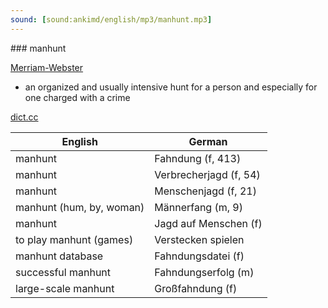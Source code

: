 ```yaml
---
sound: [sound:ankimd/english/mp3/manhunt.mp3]
---
```


\### manhunt

[Merriam-Webster](https://www.merriam-webster.com/dictionary/manhunt)

- an organized and usually intensive hunt for a person and especially for one charged with a crime

[dict.cc](https://www.dict.cc/manhunt)

| English        | German       |
| -------------- | ------------ |
| manhunt | Fahndung (f, 413) |
| manhunt | Verbrecherjagd (f, 54) |
| manhunt | Menschenjagd (f, 21) |
| manhunt (hum, by, woman) | Männerfang (m, 9) |
| manhunt | Jagd auf Menschen (f) |
| to play manhunt (games) | Verstecken spielen |
| manhunt database | Fahndungsdatei (f) |
| successful manhunt | Fahndungserfolg (m) |
| large-scale manhunt | Großfahndung (f) |
